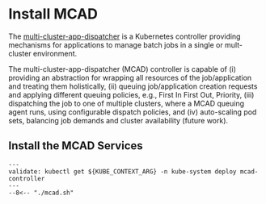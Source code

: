 # Install MCAD

The [multi-cluster-app-dispatcher](https://github.com/IBM/multi-cluster-app-dispatcher) is a Kubernetes controller providing mechanisms for applications to manage batch jobs in a single or mult-cluster environment.

The multi-cluster-app-dispatcher (MCAD) controller is capable of (i) providing an abstraction for wrapping all resources of the job/application and treating them holistically, (ii) queuing job/application creation requests and applying different queuing policies, e.g., First In First Out, Priority, (iii) dispatching the job to one of multiple clusters, where a MCAD queuing agent runs, using configurable dispatch policies, and (iv) auto-scaling pod sets, balancing job demands and cluster availability (future work).

## Install the MCAD Services

```shell
---
validate: kubectl get ${KUBE_CONTEXT_ARG} -n kube-system deploy mcad-controller
---
--8<-- "./mcad.sh"
```
